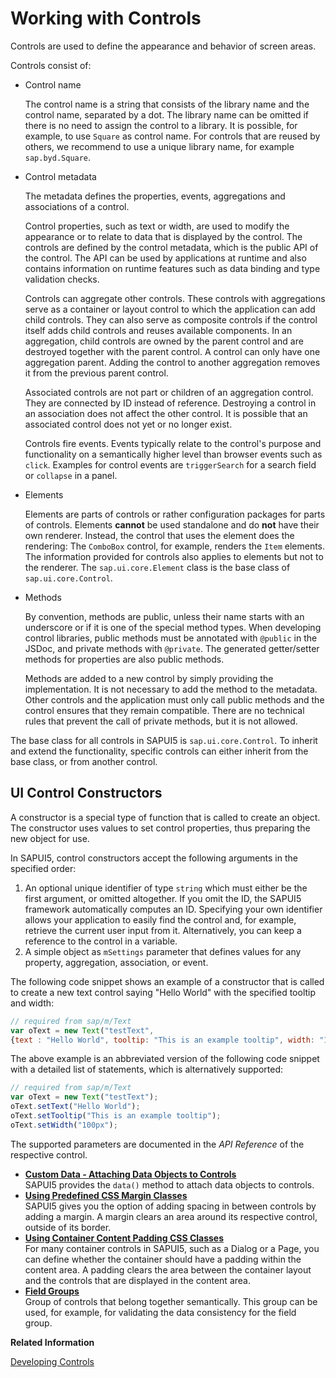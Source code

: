 <!-- loio91f0a22d6f4d1014b6dd926db0e91070 -->

# Working with Controls

Controls are used to define the appearance and behavior of screen areas.

Controls consist of:

-   Control name

    The control name is a string that consists of the library name and the control name, separated by a dot. The library name can be omitted if there is no need to assign the control to a library. It is possible, for example, to use `Square` as control name. For controls that are reused by others, we recommend to use a unique library name, for example `sap.byd.Square`.

-   Control metadata

    The metadata defines the properties, events, aggregations and associations of a control.

    Control properties, such as text or width, are used to modify the appearance or to relate to data that is displayed by the control. The controls are defined by the control metadata, which is the public API of the control. The API can be used by applications at runtime and also contains information on runtime features such as data binding and type validation checks.

    Controls can aggregate other controls. These controls with aggregations serve as a container or layout control to which the application can add child controls. They can also serve as composite controls if the control itself adds child controls and reuses available components. In an aggregation, child controls are owned by the parent control and are destroyed together with the parent control. A control can only have one aggregation parent. Adding the control to another aggregation removes it from the previous parent control.

    Associated controls are not part or children of an aggregation control. They are connected by ID instead of reference. Destroying a control in an association does not affect the other control. It is possible that an associated control does not yet or no longer exist.

    Controls fire events. Events typically relate to the control's purpose and functionality on a semantically higher level than browser events such as `click`. Examples for control events are `triggerSearch` for a search field or `collapse` in a panel.

-   Elements

    Elements are parts of controls or rather configuration packages for parts of controls. Elements **cannot** be used standalone and do **not** have their own renderer. Instead, the control that uses the element does the rendering: The `ComboBox` control, for example, renders the `Item` elements. The information provided for controls also applies to elements but not to the renderer. The `sap.ui.core.Element` class is the base class of `sap.ui.core.Control`.

-   Methods

    By convention, methods are public, unless their name starts with an underscore or if it is one of the special method types. When developing control libraries, public methods must be annotated with `@public` in the JSDoc, and private methods with `@private`. The generated getter/setter methods for properties are also public methods.

    Methods are added to a new control by simply providing the implementation. It is not necessary to add the method to the metadata. Other controls and the application must only call public methods and the control ensures that they remain compatible. There are no technical rules that prevent the call of private methods, but it is not allowed.


The base class for all controls in SAPUI5 is `sap.ui.core.Control`. To inherit and extend the functionality, specific controls can either inherit from the base class, or from another control.



## UI Control Constructors

A constructor is a special type of function that is called to create an object. The constructor uses values to set control properties, thus preparing the new object for use.

In SAPUI5, control constructors accept the following arguments in the specified order:

1.  An optional unique identifier of type `string` which must either be the first argument, or omitted altogether. If you omit the ID, the SAPUI5 framework automatically computes an ID. Specifying your own identifier allows your application to easily find the control and, for example, retrieve the current user input from it. Alternatively, you can keep a reference to the control in a variable.
2.  A simple object as `mSettings` parameter that defines values for any property, aggregation, association, or event.

The following code snippet shows an example of a constructor that is called to create a new text control saying "Hello World" with the specified tooltip and width:

```js
// required from sap/m/Text
var oText = new Text("testText",
{text : "Hello World", tooltip: "This is an example tooltip", width: "100px"});
```

The above example is an abbreviated version of the following code snippet with a detailed list of statements, which is alternatively supported:

```js
// required from sap/m/Text
var oText = new Text("testText"); 
oText.setText("Hello World");
oText.setTooltip("This is an example tooltip");
oText.setWidth("100px");
```

The supported parameters are documented in the *API Reference* of the respective control.

-   **[Custom Data - Attaching Data Objects to Controls](custom-data-attaching-data-objects-to-controls-91f0c3e.md "SAPUI5 provides the
			data() method to attach data objects to controls.")**  
SAPUI5 provides the `data()` method to attach data objects to controls.
-   **[Using Predefined CSS Margin Classes](using-predefined-css-margin-classes-777168f.md "SAPUI5 gives you the option of adding spacing in between controls by adding a margin. A
		margin clears an area around its respective control, outside of its border.")**  
SAPUI5 gives you the option of adding spacing in between controls by adding a margin. A margin clears an area around its respective control, outside of its border.
-   **[Using Container Content Padding CSS Classes](using-container-content-padding-css-classes-c71f6df.md "For many container controls in SAPUI5, such as a Dialog or a
		Page, you can define whether the container should have a padding within the content area. A
		padding clears the area between the container layout and the controls that are displayed in
		the content area. ")**  
For many container controls in SAPUI5, such as a Dialog or a Page, you can define whether the container should have a padding within the content area. A padding clears the area between the container layout and the controls that are displayed in the content area.
-   **[Field Groups](field-groups-5b07753.md "Group of controls that belong together semantically. This group can be used, for
		example, for validating the data consistency for the field group.")**  
Group of controls that belong together semantically. This group can be used, for example, for validating the data consistency for the field group.

**Related Information**  


[Developing Controls](../09_Developing_Controls/developing-controls-8dcab00.md "You can create own content for SAPUI5. To develop controls in JavaScript, you can either extend existing controls or create new ones.")

